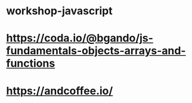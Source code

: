 # workshop-javascript
# https://coda.io/@bgando/js-fundamentals-objects-arrays-and-functions
# https://andcoffee.io/